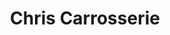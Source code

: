 ---
title: "Chris Carrosserie"
url: /conflans-sainte-honorine/chris-carrosserie/
shop: Autowerkstatt
---
